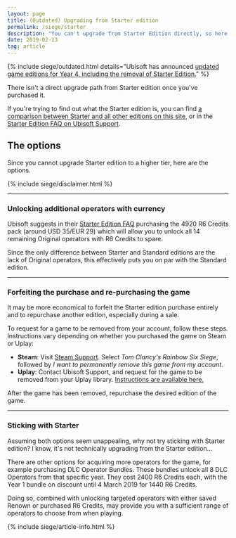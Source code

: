 ```yaml
---
layout: page
title: (Outdated) Upgrading from Starter edition
permalink: /siege/starter
description: "You can't upgrade from Starter Edition directly, so here are your options."
date: 2019-02-13
tag: article
---
```


{% include siege/outdated.html details="Ubisoft has announced <a href='https://rainbow6.ubisoft.com/siege/en-us/news/152-344167-16/rainbow-six-siege-year-4-editions-launching-february-12'>updated game editions for Year 4, including the removal of Starter Edition.</a>" %}

There isn't a direct upgrade path from Starter edition once you've purchased it.

If you're trying to find out what the Starter edition is, you can find [a comparison between Starter and all other editions on this site](/editions), or in the [Starter Edition FAQ on Ubisoft Support](https://support.ubi.com/en-US/Faqs/000025116/Starter-Edition-FAQ).     

## The options

Since you cannot upgrade Starter edition to a higher tier, here are the options. 

{% include siege/disclaimer.html %}

-----

### Unlocking additional operators with currency

Ubisoft suggests in their [Starter Edition FAQ](https://support.ubi.com/en-US/Faqs/000025116/Starter-Edition-FAQ) purchasing the 4920 R6 Credits pack (around USD 35/EUR 29) which will allow you to unlock all 14 remaining Original operators with R6 Credits to spare.

Since the only difference between Starter and Standard editions are the lack of Original operators, this effectively puts you on par with the Standard edition. 

-----

### Forfeiting the purchase and re-purchasing the game

It may be more economical to forfeit the Starter edition purchase entirely and to repurchase another edition, especially during a sale. 

To request for a game to be removed from your account, follow these steps. Instructions vary depending on whether you purchased the game on Steam or Uplay: 

* **Steam**: Visit [Steam Support](https://help.steampowered.com/). Select *Tom Clancy's Rainbow Six Siege*, followed by *I want to permanently remove this game from my account*. 
* **Uplay**: Contact Ubisoft Support, and request for the game to be removed from your Uplay library. [Instructions are available here.](https://support.ubi.com/en-GB/faqs/27450/Removing-a-game-from-my-Uplay-library/)

After the game has been removed, repurchase the desired edition of the game.

-----

### Sticking with Starter 

Assuming both options seem unappealing, why not try sticking with Starter edition? I know, it's not technically upgrading from the Starter edition... 

There are other options for acquiring more operators for the game, for example purchasing DLC Operator Bundles. These bundles unlock all 8 DLC Operators from that specific year. They cost 2400 R6 Credits each, with the Year 1 bundle on discount until 4 March 2019 for 1440 R6 Credits.

Doing so, combined with unlocking targeted operators with either saved Renown or purchased R6 Credits, may provide you with a sufficient range of operators to choose from when playing. 

{% include siege/article-info.html %}